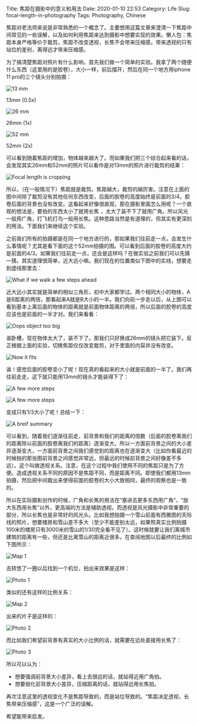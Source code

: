Title: 焦距在摄影中的意义和用法
Date: 2020-01-10 22:53
Category: Life
Slug: focal-length-in-photography
Tags: Photography, Chinese

焦距对老法师来说是非常熟悉的一个概念了。主要想用这篇文章来澄清一下焦距中间常见的一些误解，以及如何利用焦距来达到摄影中想要实现的效果。懒人包：焦距本身严格等价于裁剪，焦距不改变透视，长焦不会带来压缩感。带来透视的只有站位的差别，离得远才带来压缩感。

为了搞清楚焦距对照片有什么影响，首先我们做一个简单的实验。我拿了两个随便什么东西（这里用的是胶卷），大小一样，前后摆开，然后在同一个地方用iphone 11 pro的三个镜头分别拍摄：

![13 mm](/images/focal_length_scene2_14mm.jpg)

13mm (0.5x)

![26 mm](/images/focal_length_scene2_26mm.jpg)

26mm (1x)

![52 mm](/images/focal_length_scene2_52mm.jpg)

52mm (2x)

可以看到随着焦距的增加，物体越来越大了。而如果我们把三个综合起来看的话，会发现其实26mm和52mm的照片可以看作是对13mm的照片进行裁剪的结果：

![Focal length is cropping](/images/focal_length_scene2_figure.jpg)

所以，（在一般情况下）焦距就是裁剪。焦距越大，裁剪的越厉害。注意在上面的图中间除了裁剪没有其他任何东西改变，后面的胶卷的高度始终是前面的3/4，胶卷后面的背景也没有改变。这看起来好像很直观，那在摄影里面怎么用呢？一个直观的想法是，要拍的东西太小了就用长焦 ，太大了装不下了就用广角。所以风光一般用广角，打飞机打鸟一般用长焦。这种思路当然是有道理的，但其实有更深刻的用法。下面我们来继续这个实验。

之前我们所有的拍摄都是在同一个地方进行的，那如果我们往前走一点，会发生什么事情呢？尤其是看下面的这个52mm拍摄的图。可以看到后面的胶卷的高度大约是前面的4/3。如果我们往前走一点，还会是这样吗？在做实验之前我们可以先猜一猜。其实道理很简单，近大远小嘛。我们现在的位置类似下图中的实线，想要走到虚线那里去：

![What if we walk a few steps ahead](/images/focal_length_scene1_figure2.png)

近大远小其实就是简单的相似三角形，初中大家都学过。两个相同大小的物体，A是B距离的两倍，那看起来A就是B大小的一半。我们向前一步走以后，从上图可以看到基本上离后面的物体的距离就是前面物体距离的两倍，所以后面的胶卷的高度应该也是前面的一半才对。我们来看看：

![Oops object too big](/images/focal_length_26mm_cropped.jpg)

诶卧槽，现在物体太大了，装不下了。那我们只好换成26mm的镜头把它装下。反正根据上面的实验，切换焦距仅仅改变裁剪，对于里面的内容并没有改变。

![Now it fits](/images/focal_length_26mm.jpg)

诶！感觉后面的胶卷变小了呢！现在真的看起来的大小就是前面的一半了。我们再往前走走，这下就只能用13mm的镜头才能装得下了：

![A few more steps](/images/focal_length_scene1_figure5.png)

![A few more steps](/images/focal_length_14mm.jpg)

变成只有1/3大小了呢！总结一下：

![A breif summary](/images/focal_length_scene1_figure_overall.jpg)

可以看到，随着我们逐渐往前走，前背景和我们的距离的倍数（后面的胶卷离我们的距离除以前面的胶卷离我们的距离）逐渐变大，所以一方面前背景之间的大小差异逐渐变大，一方面前背景之间我们感觉到的距离也在逐渐变大（比如你看最近的时候拍的那张图前背景之间感觉非常远，但最远的时候前背景之间好像差不多远）。这个叫做透视关系。注意，在这个过程中我们使用不同的焦距只是为了方便。造成透视关系不同的原因不是焦距不同，而是距离不同。即使我们都用13mm拍摄，然后把中间裁出来使得前面的胶卷的大小大致相同，最终的观察也是一致的。

所以在实际摄影创作的时候，广角和长焦的用法在“塞进去更多东西用广角”，“放大东西用长焦”以外，更高端的方法是辅助透视。而透视是风光摄影中非常重要的部分，所以长焦也是非常好的风光头。比如我想拍摄一个雪山前面有西雅图的天际线的照片，想要楼房和雪山差不多大（至少不能差别太远，如果照真实比例拍摄100米的楼房只有3000米的雪山的1/30完全看不见了）。这时候就要让我们离城市建筑的距离有一些，但还是比离雪山的距离近很多。在查阅地图以后最终的比例如下图所示：

![Map 1](/images/focal_length_map_chinese.jpg)

去转悠了一圈以后找到一个机位，拍出来效果是这样：

![Photo 1](/images/focal_length_SeattleSkyline.jpg)

类似的还有这样的比例关系：

![Map 2](/images/focal_length_map2_chinese.jpg)

出来的片子是这样的：

![Photo 2](/images/focal_length_RainierWithLenticularClouds.jpg)

而比如我们希望前背景有真实的大小比例的话，就需要在远处直接用长焦了：

![Photo 3](/images/focal_length_blowhole.jpg)

所以可以认为：
* 想要强调前背景大小差异，看上去很远的话，就站得近用广角拍。
* 想要弱化前背景大小差异，压缩距离的话，就站得远用长焦拍。

再次注意这里的透视变化不是焦距导致的，而是站位导致的。“焦距决定透视，长焦带来压缩感”，这是一个广泛的误解。

希望能带来启发。
